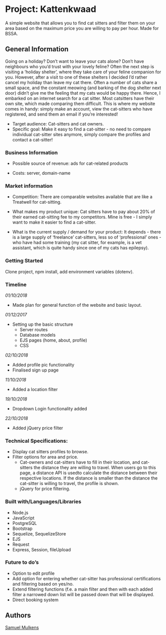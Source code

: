 # Project: Kattenkwaad

A simple website that allows you to find cat sitters and filter them on your area based on the maximum price you are willing to pay per hour. Made for BSSA. 

## General Information

Going on a holiday? Don’t want to leave your cats alone? Don’t have neighbours who you’d trust with your lovely feline? Often the next step is visiting a ‘holiday shelter’, where they take care of your feline companion for you. However, after a visit to one of these shelters I decided I’d rather cancel my holiday than leave my cat there. Often a number of cats share a small space, and the constant meowing (and barking of the dog shelter next door) didn’t give me the feeling that my cats would be happy there. Hence, I embarked on an internet search for a cat sitter. Most catsitters have their own site, which made comparing them difficult. This is where my website comes in handy: simply make an account, view the cat-sitters who have registered, and send them an email if you’re interested! 

* Target audience: Cat-sitters and cat owners.
* Specific goal: Make it easy to find a cat-sitter - no need to compare individual cat-sitter sites anymore, simply compare the profiles and contact a cat-sitter! 

### Business Information

* Possible source of revenue: ads for cat-related products

* Costs: server, domain-name

### Market information

* Competition: There are comparable websites available that are like a Treatwell for cat-sitting. 

* What makes my product unique: Cat sitters have to pay about 20% of their earned cat-sitting fee to my competitors. Mine is free - I simply want to make it easier to find a cat-sitter. 

* What is the current supply / demand for your product: It depends - there is a large supply of ‘freelance’ cat-sitters, less so of ‘professional’ ones - who have had some training (my cat sitter, for example, is a vet assistant, which is quite handy since one of my cats has epilepsy). 

### Getting Started

Clone project, npm install, add environment variables (dotenv). 

### Timeline

_01/10/2018_
- Made plan for general function of the website and basic layout. 

_01/12/2017_
- Setting up the basic structure
    - Server routes
    - Database models
    - EJS pages (home, about, profile)
    - CSS


_02/10/2018_
- Added profile pic functionality
- Finalised sign up page

_11/10/2018_
- Added a location filter

_19/10/2018_
- Dropdown Login functionality added

_22/10/2018_
- Added jQuery price filter


### Technical Specifications:

- Display cat sitters profiles to browse. 
- Filter options for area and price. 
    - Cat-owners and cat-sitters have to fill in their location, and cat-sitters the distance they are willing to travel. When      users go to this page, a distance API is usedto calculate the distance between their respective locations. If the distance is smaller than the distance the cat-sitter is willing to travel, the profile is shown.
    - jQuery for price filtering. 


### Built with/Languages/Libraries

- Node.js
- JavaScript
- PostgreSQL
- Bootstrap
- Sequelize, SequelizeStore
- EJS
- Request
- Express, Session, fileUpload

### Future to do’s

- Option to edit profile
- Add option for entering whether cat-sitter has professional certifications and filtering based on yes/no. 
- Extend filtering functions (f.e. a main filter and then with each added filter a narrowed down list will be passed down that will be displayed.
- Direct booking system

## Authors

[Samuel Mulkens](https://github.com/zerosamski)
